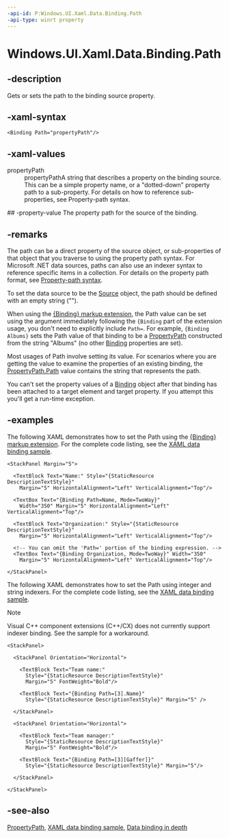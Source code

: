 ```yaml
---
-api-id: P:Windows.UI.Xaml.Data.Binding.Path
-api-type: winrt property
---
```


<!-- Property syntax
public Windows.UI.Xaml.PropertyPath Path { get;  set; }
-->

# Windows.UI.Xaml.Data.Binding.Path

## -description
Gets or sets the path to the binding source property.



## -xaml-syntax
```xaml
<Binding Path="propertyPath"/>
```


## -xaml-values
<dl><dt>propertyPath</dt><dd>propertyPathA string that describes a property on the binding source. This can be a simple property name, or a "dotted-down" property path to a sub-property. For details on how to reference sub-properties, see Property-path syntax.</dd>
</dl>
## -property-value
The property path for the source of the binding.

## -remarks
The path can be a direct property of the source object, or sub-properties of that object that you traverse to using the property path syntax. For Microsoft .NET data sources, paths can also use an indexer syntax to reference specific items in a collection. For details on the property path format, see [Property-path syntax](/windows/uwp/xaml-platform/property-path-syntax).

To set the data source to be the [Source](binding_source.md) object, the path should be defined with an empty string ("").

When using the [{Binding} markup extension](/windows/uwp/xaml-platform/binding-markup-extension), the Path value can be set using the argument immediately following the `{Binding` part of the extension usage, you don't need to explicitly include `Path=`. For example, `{Binding Albums}` sets the Path value of that binding to be a [PropertyPath](../windows.ui.xaml/propertypath.md) constructed from the string "Albums" (no other [Binding](binding.md) properties are set).

Most usages of Path involve setting its value. For scenarios where you are getting the value to examine the properties of an existing binding, the [PropertyPath.Path](../windows.ui.xaml/propertypath_path.md) value contains the string that represents the path.

You can't set the property values of a [Binding](binding.md) object after that binding has been attached to a target element and target property. If you attempt this you'll get a run-time exception.

## -examples
The following XAML demonstrates how to set the Path using the [{Binding} markup extension](/windows/uwp/xaml-platform/binding-markup-extension). For the complete code listing, see the [XAML data binding sample](https://github.com/Microsoft/Windows-universal-samples/tree/master/Samples/XamlBind).

```xaml
<StackPanel Margin="5">

  <TextBlock Text="Name:" Style="{StaticResource DescriptionTextStyle}" 
    Margin="5" HorizontalAlignment="Left" VerticalAlignment="Top"/>

  <TextBox Text="{Binding Path=Name, Mode=TwoWay}" 
    Width="350" Margin="5" HorizontalAlignment="Left" VerticalAlignment="Top"/>

  <TextBlock Text="Organization:" Style="{StaticResource DescriptionTextStyle}" 
    Margin="5" HorizontalAlignment="Left" VerticalAlignment="Top"/>

  <!-- You can omit the 'Path=' portion of the binding expression. -->
  <TextBox Text="{Binding Organization, Mode=TwoWay}" Width="350" 
    Margin="5" HorizontalAlignment="Left" VerticalAlignment="Top"/>

</StackPanel>

```

The following XAML demonstrates how to set the Path using integer and string indexers. For the complete code listing, see the [XAML data binding sample](https://github.com/Microsoft/Windows-universal-samples/tree/master/Samples/XamlBind).

> [!NOTE]
> Visual C++ component extensions (C++/CX) does not currently support indexer binding. See the sample for a workaround.

```xaml
<StackPanel>

  <StackPanel Orientation="Horizontal">

    <TextBlock Text="Team name:" 
      Style="{StaticResource DescriptionTextStyle}" 
      Margin="5" FontWeight="Bold"/>

    <TextBlock Text="{Binding Path=[3].Name}" 
      Style="{StaticResource DescriptionTextStyle}" Margin="5" />

  </StackPanel>

  <StackPanel Orientation="Horizontal">

    <TextBlock Text="Team manager:" 
      Style="{StaticResource DescriptionTextStyle}" 
      Margin="5" FontWeight="Bold"/>

    <TextBlock Text="{Binding Path=[3][Gaffer]}" 
      Style="{StaticResource DescriptionTextStyle}" Margin="5"/>

  </StackPanel>

</StackPanel>
```



## -see-also
[PropertyPath](../windows.ui.xaml/propertypath.md), [XAML data binding sample](https://github.com/Microsoft/Windows-universal-samples/tree/master/Samples/XamlBind), [Data binding in depth](/windows/uwp/data-binding/data-binding-in-depth)
